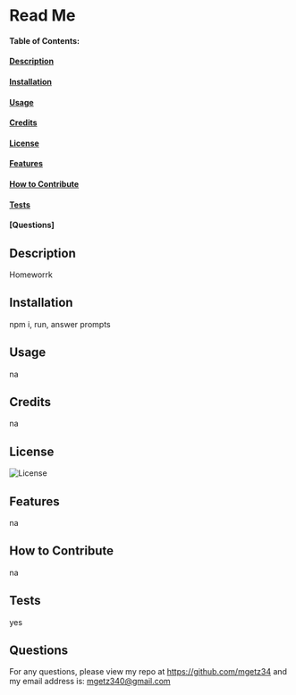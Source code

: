 # Read Me 

#### Table of Contents:
#### [Description](#description)
#### [Installation](#installation)
#### [Usage](#usage)
#### [Credits](#credits)
#### [License](#license)
#### [Features](#features)
#### [How to Contribute](#contribute) 
#### [Tests](#tests)
#### [Questions]

## Description
Homeworrk

## Installation
npm i, run, answer prompts

## Usage
na

## Credits
na

## License
![License](https://img.shields.io/github/license/mgetz34/Read-Me-Generator)

## Features
na

## How to Contribute
na

## Tests
yes

## Questions
For any questions, please view my repo at https://github.com/mgetz34
and my email address is: mgetz340@gmail.com
